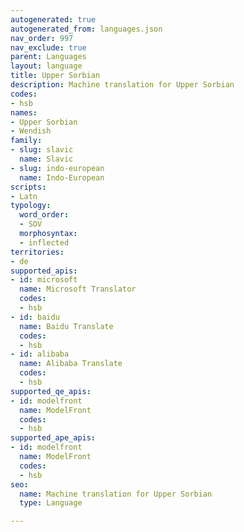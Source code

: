 ```yaml
---
autogenerated: true
autogenerated_from: languages.json
nav_order: 997
nav_exclude: true
parent: Languages
layout: language
title: Upper Sorbian
description: Machine translation for Upper Sorbian
codes:
- hsb
names:
- Upper Sorbian
- Wendish
family:
- slug: slavic
  name: Slavic
- slug: indo-european
  name: Indo-European
scripts:
- Latn
typology:
  word_order:
  - SOV
  morphosyntax:
  - inflected
territories:
- de
supported_apis:
- id: microsoft
  name: Microsoft Translator
  codes:
  - hsb
- id: baidu
  name: Baidu Translate
  codes:
  - hsb
- id: alibaba
  name: Alibaba Translate
  codes:
  - hsb
supported_qe_apis:
- id: modelfront
  name: ModelFront
  codes:
  - hsb
supported_ape_apis:
- id: modelfront
  name: ModelFront
  codes:
  - hsb
seo:
  name: Machine translation for Upper Sorbian
  type: Language

---
```


